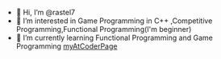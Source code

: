 - 👋 Hi, I’m @rastel7
- 👀 I’m interested in Game Programming in C++ ,Competitive Programming,Functional Programming(I'm  beginner)
- 🌱 I’m currently learning Functional Programming and Game Programming
[myAtCoderPage](https://atcoder.jp/users/rastel) 

<!---
rastel7/rastel7 is a ✨ special ✨ repository because its `README.md` (this file) appears on your GitHub profile.
You can click the Preview link to take a look at your changes.
--->
